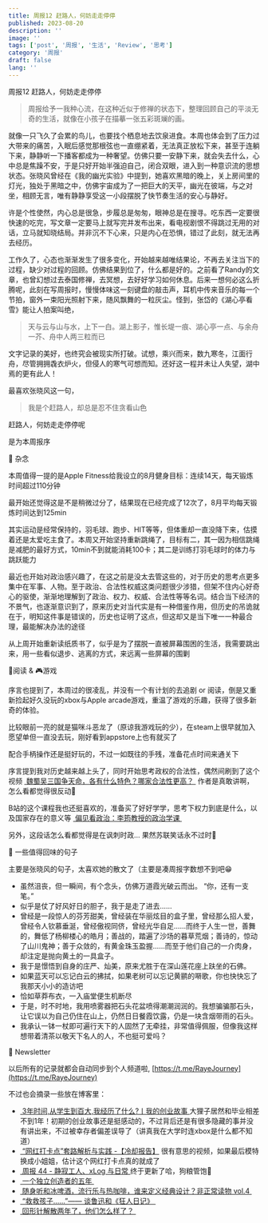 ```yaml
---
title: 周报12 赶路人，何妨走走停停
published: 2023-08-20
description: ''
image: ''
tags: ['post', '周报', '生活', 'Review', '思考']
category: '周报'
draft: false
lang: ''
---
```

 周报12 赶路人，何妨走走停停


<!-- ![Group 1 (2)](./attachments/bafybeiazt6cds6wmhguttsc34ifnzfhn676ehn7mevcptfjv7xduwvn4wm.png) -->


> 周报给予一我种心流，在这种近似于修禅的状态下，整理回顾自己的平淡无奇的生活，就像在小孩子在描摹一张五彩斑斓的画。

就像一只飞久了会累的鸟儿，也要找个栖息地去饮泉进食。本周也体会到了压力过大带来的痛苦，入眠后感觉那根弦也一直绷紧着，无法真正放松下来，甚至于连躺下来，静静听一下播客都成为一种奢望。仿佛只要一安静下来，就会失去什么，心中总是焦躁不安，于是只好开始半强迫自己，闭合双眼，进入到一种意识流的思想状态。张晓风曾经在《我的幽光实验》中提到，她喜欢黑暗的晚上，关上房间里的灯光，独处于黑暗之中，仿佛宇宙成为了一把巨大的天平，幽光在彼端，与之对坐，相顾无言，唯有静静享受这一小段摆脱了快节奏生活的安心与静好。

许是个性使然，内心总是很急，步履总是匆匆，眼神总是在搜寻。吃东西一定要很快速的吃完，写文章一定要马上就写完并发布出来，看电视剧恨不得跳过无用的对话，立马就知晓结局。并非沉不下心来，只是内心在恐惧，错过了此刻，就无法再去经历。

工作久了，心态也渐渐发生了很多变化，开始越来越唯结果论，不再去关注当下的过程，缺少对过程的回顾。仿佛结果到位了，什么都是好的。之前看了Randy的文章，也曾幻想过去泰国修禅，去冥想，去好好学习如何休息。后来一想何必这么折腾呢，此刻在写周报时，慢慢体味这一刻键盘的敲击声，耳机中传来音乐的每一个节拍，窗外一束阳光照射下来，随风飘舞的一粒灰尘。怪到，张岱的《湖心亭看雪》能让人拍案叫绝，

> 天与云与山与水，上下一白。湖上影子，惟长堤一痕、湖心亭一点、与余舟一芥、舟中人两三粒而已

文字记录的美好，也终究会被现实所打破。试想，乘兴而来，数九寒冬，江面行舟，尽管拥拥毳衣炉火，但侵人的寒气可想而知。还好这一程并未让人失望，湖中焉的更有此人！

最喜欢张晓风这一句，

> 我是个赶路人，却总是忍不住贪看山色

赶路人，何妨走走停停呢

是为本周报序

 💭 杂念 

本周值得一提的是Apple Fitness给我设立的8月健身目标：连续14天，每天锻炼时间超过110分钟

最开始还觉得这是不是稍微过分了，结果现在已经完成了12次了，8月平均每天锻炼时间达到125min


<!-- ![telegram-cloud-photo-size-5-6273911084821886817-y](./attachments/bafkreictg7o5nt4lftetzz43kza32ot2js5vsr3fl2m32pg56rlh5gmfia.jpeg) -->



其实运动是经常保持的，羽毛球、跑步、HIT等等，但体重却一直没降下来，估摸着还是太爱吃主食了。本周又开始坚持重新跳绳了，目标有二，其一因为相信跳绳是减肥的最好方式，10min不到就能消耗100卡；其二是训练打羽毛球时的体力与跳跃能力

最近也开始对政治感兴趣了，在这之前是没太去管这些的，对于历史的思考点更多集中在军事、人物。至于政治、合法性权威这类问题很少涉猎，但架不住内心好奇心的驱使，渐渐地理解到了政治、权力、权威、合法性等等名词。结合当下经济的不景气，也逐渐意识到了，原来历史对当代实是有一种借鉴作用，但历史的吊诡就在于，明知这件事是错误的，历史也证明了这点，但这却又是当下唯一一种最合理，最能解决办法的途径

从上周开始重新读纸质书了，似乎是为了摆脱一直被屏幕围困的生活，我需要跳出来，用一些看似退步、逃离的方式，来远离一些屏幕的围剿


  📖阅读 & 🎮游戏

序言也提到了，本周过的很凌乱，并没有一个有计划的去追剧 or 阅读，倒是又重新捡起好久没玩的xbox与Apple arcade游戏，重温了游戏的乐趣，获得了很多新奇的体验。

比较眼前一亮的就是猫咪斗恶龙了（原谅我游戏玩的少），在steam上很早就加入愿望单但一直没去玩，刚好看到appstore上也有就买了

配合手柄操作还是挺好玩的，不过一如既往的手残，准备花点时间来通关下


<!-- ![DraggedImage](./attachments/bafkreihla5mpesbifbjvkbu3don6jkll35qw3bp5wigjs7vseyhfgjbm2y.jpeg) -->


序言提到我对历史越来越上头了，同时开始思考政权的合法性，偶然间刷到了这个视频
[ 魏蜀吴三国争天命，各有什么特色？哪家合法性更高？ ](https://www.bilibili.com/video/BV1YX4y1x7ax/?spm_id_from=333.1007.top_right_bar_window_history.content.click&vd_source=15a2dc392ee5cfd2402320bee219d8e3)
作者是真敢讲啊，怎么看都觉得很反动🐶

B站的这个课程我也还挺喜欢的，准备买了好好学学，思考下权力到底是什么，以及国家存在的意义等
[ 偏见看政治：李筠教授的政治学课 ](https://www.bilibili.com/cheese/play/ep65845?t=66&csource=common_hp_history_null)

另外，这段话怎么看都觉得是在讽刺时政… 果然苏联笑话永不过时🤣


<!-- ![DraggedImage-1](./attachments/bafybeiemvyhqnq73j6suagugtqik5wgelyo2os62tt2wpov2vlkcaodaeq.png) -->


 📝 一些值得回味的句子

主要是张晓风的句子，太喜欢她的散文了（主要是凑周报字数想不到吧😁

- 虽然沮丧，但一瞬间，有个念头，仿佛万道霞光破云而出。 “你，还有一支笔。”
- 似乎是仗了好风好日的胆子，我于是走了进去……
- 曾经是一段惊人的芬芳甜美，曾经装在华丽炫目的盒子里，曾经那么招人爱，曾经令人钦慕垂涎，曾经傲视同侪，曾经光华自足……而终于人生一世，善舞的，舞低了杨柳楼心的皓月；善战的，踏遍了沙场的暮草荒烟；善诗的，惊动了山川鬼神；善于众敛的，有黄金珠玉盈握……而至于他们自己的一介肉身，却注定是抛向黄土的一具盒子。
- 我于是憬悟到自身的庄严、灿美，原来尤胜于在深山莲花座上趺坐的石佛。
- 如果蓝天可以忘记白云的拂拭，如果老树可以忘记黄鹂的啭歌，你也快快忘了我那天小小的造访吧
- 恰如草莽布衣，一入庙堂便生机断尽
- 于是，时不时地，我用喷雾器把石头花盆喷得潮潮润润的。我想骗骗那石头，让它误以为自己仍住在山上，仍然日日餐霞饮露，仍是一块含烟带雨的石头。
- 我承认一钵一杖即可遍行天下的人固然了无牵挂，非常值得佩服，但像我这样想带着清茶以敬天下名人的人，不也挺可爱吗？




 📮 Newsletter

以后所有的记录就都会自动同步到个人频道啦, [https://t.me/RayeJourney](https://t.me/RayeJourney)

不过也会摘录一些放在博客里：
- [ 3年时间,从学生到百大,我经历了什么?丨我的创业故事 ](https://www.bilibili.com/video/BV1bj411B7xe/?spm_id_from=333.999.0.0)大狸子居然和毕业相差不到1年！初期的创业故事还是挺感动的，不过背后还是有很多隐藏的事并没有讲出来，不过被幸存者偏差误导了（讲真我在大学时连xbox是什么都不知道）
- [ “网红打卡点”套路解析与实践 -【冷却报告】](https://www.bilibili.com/video/BV12h4y1r7C5/?spm_id_from=333.999.0.0) 很有意思的视频，如果最后模特换成小姐姐，估计这个网红打卡点真的就成了
- [ 周报 44 - 静寂工人、xLog 与日常 ](https://www.pseudoyu.com/zh/2023/08/15/weekly_review_20230815/)终于更新了哈，狗粮管饱🐶
- [ 一个独立创造者的五年 ](https://mp.weixin.qq.com/s?__biz=MjM5OTg2MzE4Mg==&mid=2257483855&idx=1&sn=012da42659d465e1ebcb0adcd148dd42&chksm=a44e2eae9339a7b8d248bbd2bdb1b3640864e040900c63d71d001a35eb6833f52f9a586e4917rd)
- [ 随身听和冰啤酒，流行乐与热咖啡，谁来定义经典设计？非正常读物 vol.4 ](https://suithink.me/2023/08/13/%e9%9a%8f%e8%ba%ab%e5%90%ac%e5%92%8c%e5%86%b0%e5%95%a4%e9%85%92%ef%bc%8c%e6%b5%81%e8%a1%8c%e4%b9%90%e4%b8%8e%e7%83%ad%e5%92%96%e5%95%a1%ef%bc%8c%e8%b0%81%e6%9d%a5%e5%ae%9a%e4%b9%89%e7%bb%8f%e5%85%b8/)
- [ “救救孩子……”—— 谈鲁迅和《狂人日记》 ](https://blog.aeilot.top/2023/08/09/kuangrenriji/index.html)
- [ 回形针解散两年了，他们怎么样了？ ](https://matters.town/@amateurs/404541-%E5%9B%9E%E5%BD%A2%E9%92%88%E8%A7%A3%E6%95%A3%E4%B8%A4%E5%B9%B4%E4%BA%86-%E4%BB%96%E4%BB%AC%E6%80%8E%E4%B9%88%E6%A0%B7%E4%BA%86-bafybeifvvbkdcloazpuetjghzry7i2guljtqwnak6rfuiyas2v6uggr7gm)



[]()